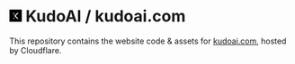 # <img width=22 src="assets/images/icons/kudoai/white-on-black/icon128.png"> KudoAI / kudoai.com

This repository contains the website code & assets for [kudoai.com](https://www.kudoai.com), hosted by Cloudflare.
